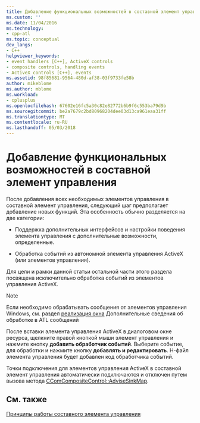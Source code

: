 ```yaml
---
title: Добавление функциональных возможностей в составной элемент управления | Документы Microsoft
ms.custom: ''
ms.date: 11/04/2016
ms.technology:
- cpp-atl
ms.topic: conceptual
dev_langs:
- C++
helpviewer_keywords:
- event handlers [C++], ActiveX controls
- composite controls, handling events
- ActiveX controls [C++], events
ms.assetid: 98f85681-9564-480d-af38-03f9733fe58b
author: mikeblome
ms.author: mblome
ms.workload:
- cplusplus
ms.openlocfilehash: 67602e16fc5a30c82e82772b6b9f6c553ba79d9b
ms.sourcegitcommit: be2a7679c2bd80968204dee03d13ca961eaa31ff
ms.translationtype: MT
ms.contentlocale: ru-RU
ms.lasthandoff: 05/03/2018
---
```

# <a name="adding-functionality-to-the-composite-control"></a>Добавление функциональных возможностей в составной элемент управления
После добавления всех необходимых элементов управления в составной элемент управления, следующий шаг предполагает добавление новых функций. Эта особенность обычно разделяется на две категории:  
  
-   Поддержка дополнительных интерфейсов и настройки поведения элемента управления с дополнительные возможности, определенные.  
  
-   Обработка событий из автономной элемента управления ActiveX (или элементов управления).  
  
 Для цели и рамки данной статьи остальной части этого раздела посвящена исключительно обработка событий из элементов управления ActiveX.  
  
> [!NOTE]
>  Если необходимо обрабатывать сообщения от элементов управления Windows, см. раздел [реализация окна](../atl/implementing-a-window.md) Дополнительные сведения об обработке в ATL сообщений  
  
 После вставки элемента управления ActiveX в диалоговом окне ресурса, щелкните правой кнопкой мыши элемент управления и нажмите кнопку **добавить обработчик событий**. Выберите событие, для обработки и нажмите кнопку **добавлять и редактировать**. H-файл элемента управления будет добавлен код обработчика событий.  
  
 Точки подключения для элементов управления ActiveX в составной элемент управления автоматически подключаются и отключен путем вызова метода [CComCompositeControl::AdviseSinkMap](../atl/reference/ccomcompositecontrol-class.md#advisesinkmap).  
  
## <a name="see-also"></a>См. также  
 [Принципы работы составного элемента управления](../atl/atl-composite-control-fundamentals.md)


